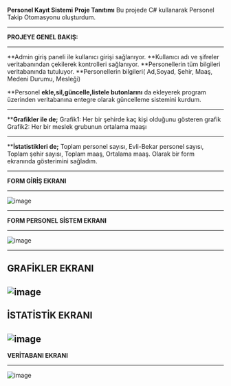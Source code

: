 **Personel Kayıt Sistemi**
**Proje Tanıtımı**
Bu projede C# kullanarak Personel Takip Otomasyonu oluşturdum. 

------------------------------------------------

**PROJEYE GENEL BAKIŞ:**

------------------------------------------------ 

**Admin giriş paneli ile kullanıcı girişi sağlanıyor.
**Kullanıcı adı ve şifreler veritabanından çekilerek kontrolleri sağlanıyor.
**Personellerin tüm bilgileri veritabanında tutuluyor.
**Personellerin bilgileri( Ad,Soyad, Şehir, Maaş, Medeni Durumu, Mesleği)

**Personel **ekle,sil,güncelle,listele butonlarını** da ekleyerek program üzerinden veritabanına entegre olarak güncelleme sistemini kurdum.


------------------------------------------------

****Grafikler ile de;**
Grafik1: Her bir şehirde kaç kişi olduğunu gösteren grafik
Grafik2: Her bir meslek grubunun ortalama maaşı


------------------------------------------------

****İstatistikleri de;**
Toplam personel sayısı, Evli-Bekar personel sayısı, Toplam şehir sayısı, Toplam maaş, Ortalama maaş. Olarak bir form ekranında gösterimini sağladım.


------------------------------------------------

**FORM GİRİŞ EKRANI**

------------------------------------------------

![image](https://github.com/mustafaarslanyazilim/Personel_Kayit_Projesi/assets/158520799/964926c0-ddca-4f4e-bbde-abc9886ae753)


------------------------------------------------

**FORM PERSONEL SİSTEM EKRANI**

------------------------------------------------

![image](https://github.com/mustafaarslanyazilim/Personel_Kayit_Projesi/assets/158520799/8066d9e1-c3a2-4d40-8437-af88783a2a02)

------------------------------------------------
**GRAFİKLER EKRANI**
------------------------------------------------
![image](https://github.com/mustafaarslanyazilim/Personel_Kayit_Projesi/assets/158520799/2fdc7289-5901-4b1e-8805-95ded7e36822)
------------------------------------------------
**İSTATİSTİK EKRANI**
------------------------------------------------
![image](https://github.com/mustafaarslanyazilim/Personel_Kayit_Projesi/assets/158520799/e432d42c-9b31-48ba-a34b-bdb41090f595)
------------------------------------------------

**VERİTABANI EKRANI**

------------------------------------------------

![image](https://github.com/mustafaarslanyazilim/Personel_Kayit_Projesi/assets/158520799/e2ec3c79-d848-4d21-b8dc-3749c0747328)


